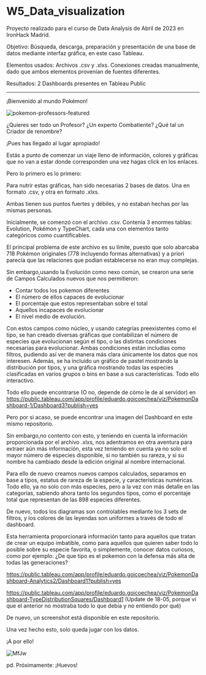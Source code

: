 # W5_Data_visualization

Proyecto realizado para el curso de Data Analysis de Abril de 2023 en IronHack Madrid.

Objetivo: Búsqueda, descarga, preparación y presentación de una base de datos mediante interfaz gráfica, en este caso Tableau.

Elementos usados: Archivos .csv y .xlxs. Conexiones creadas manualmente, dado que ambos elementos provenían de fuentes diferentes.

Resultados: 2 Dashboards presentes en Tableau Public

-------------------------------------------------------------------------------------------------------------------


¡Bienvenido al mundo Pokémon!

![pokemon-professors-featured](https://github.com/Hrodward88/W5_Data_visualization/assets/129097999/fc5dc810-30f5-460d-b18f-9349a463788d)

¿Quieres ser todo un Profesor? ¿Un experto Combatiente? ¿Qué tal un Criador de renombre?

¡Pues has llegado al lugar apropiado!

Estás a punto de comenzar un viaje lleno de información, colores y gráficas que no van a estar donde corresponden una vez hagas click en los enlaces.

Pero lo primero es lo primero:

Para nutrir estas gráficas, han sido necesarias 2 bases de datos. Una en formato .csv, y otra en formato .xlxs.

Ambas tienen sus puntos fuertes y débiles, y no estaban hechas por las mismas personas.

Inicialmente, se comenzó con el archivo .csv. Contenía 3 enormes tablas: Evolution, Pokémon y TypeChart, cada una con elementos tanto categóricos como cuantificables. 

El principal problema de este archivo es su límite, puesto que solo abarcaba 718 Pokémon originales (778 incluyendo formas alternativas) y a priori parecía que las relaciones que podían establecerse no eran muy complejas.

Sin embargo,usando la Evolución como nexo común, se crearon una serie de Campos Calculados nuevos que nos permitieron:
- Contar todos los pokemon diferentes
- El número de ellos capaces de evolucionar
- El porcentaje que estos representaban sobre el total
- Aquellos incapaces de evolucionar
- El nivel medio de evolución.

Con estos campos como núcleo, y usando categrías preexistentes como el tipo, se han creado diversas gráficas que contabilizan el número de especies que evolucionan según el tipo, o las distintas condiciones necesarias para evolucionar. Ambas condiciones están includias como filtros, pudiendo así ver de manera más clara únicamente los datos que nos interesen. 
Además, se ha incluído un gráfico de pastel mostrando la distribución por tipos, y una gráfica mostrando todas las especies clasificadas en varios grupos o bins en base a sus características. Todo ello interactivo.

Todo ello puede encontrarse (O no, depende de cómo le de al servidor) en https://public.tableau.com/app/profile/eduardo.goicoechea/viz/PokemonDashboard-1/Dashboard3?publish=yes

Pero por si acaso, se puede encontrar una imagen del Dashboard en este mismo repositorio.

Sin embargo,no contento con esto, y teniendo en cuenta la información proporcionada por el archivo .xlxs, nos adentramos en otra aventura para extraer aún más información, esta vez teniendo en cuenta ya no solo el mayor número de especies disponible, si no también su rareza, y si su nombre ha cambiado desde la edición original al nombre internacional.

Para ello de nuevo creamos nuevos campos calculados, separamos en base a tipos, estatus de rareza de la especie, y características numéricas. Todo ello, ya no solo con más especies, pero a la vez con más detalle en las categorías, sabiendo ahora tanto los segundos tipos, como el porcentaje total que representan de las 898 especies diferentes.

De nuevo, todos los diagramas son controlables mediante los 3 sets de filtros, y los colores de las leyendas son uniformes a través de todo el dashboard. 

Esta herramienta proporcionará información tanto para aquellos que tratan de crear un equipo imbatible, como para aquellos que quieren saber todo lo posible sobre su especie favorita, o simplemente, conocer datos curiosos, como por ejemplo: ¿De que tipo es el pokemon con la defensa más alta de todas las generaciones?

https://public.tableau.com/app/profile/eduardo.goicoechea/viz/PokemonDashboard-Analytics2/Dashboard1?publish=yes

https://public.tableau.com/app/profile/eduardo.goicoechea/viz/PokemonDashboard-TypeDistributionSquares/Dashboard1 (Update de 18-05, porque vi que el anterior no mostraba todo lo que debía y no entiendo por qué)

De nuevo, un screenshot está disponible en este repositorio.

Una vez hecho esto, solo queda jugar con los datos.

¡A por ello!


![MfJw](https://github.com/Hrodward88/W5_Data_visualization/assets/129097999/bd425758-8f11-407f-87c7-d5f8219dc4fa)


pd. Próximamente: ¡Huevos!
